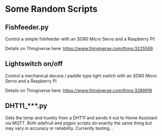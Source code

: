 # Some Random Scripts

## Fishfeeder.py

Control a simple fishfeeder with an SG90 Micro Servo and a Raspberry Pi! 

Details on Thingiverse here: https://www.thingiverse.com/thing:3225569

## Lightswitch on/off

Control a mechanical decora / paddle type light switch with an SG90 Micro Servo and a Raspberry Pi

Details on Thingiverse here: https://www.thingiverse.com/thing:3289916

## DHT11_***.py

Gets the temp and humity from a DHT11 and sends it out to Home Assistant via MQTT. 
Both adafruit and pigpio scripts do exactly the same thing but may vary in accuracy or reliability. Currently testing...
